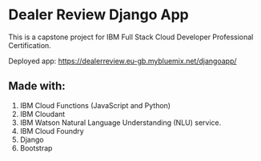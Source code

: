# Dealer Review Django App
This is a capstone project for IBM Full Stack Cloud Developer Professional Certification.

Deployed app: https://dealerreview.eu-gb.mybluemix.net/djangoapp/

## Made with:
1. IBM Cloud Functions (JavaScript and Python)
2. IBM Cloudant
3. IBM Watson Natural Language Understanding (NLU) service.
4. IBM Cloud Foundry
5. Django
6. Bootstrap

